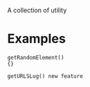 A collection of utility

# Examples

```
getRandomElement()
{}
```

```
getURLSLug() new feature
```
